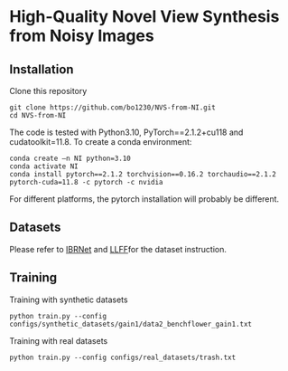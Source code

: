 # High-Quality Novel View Synthesis from Noisy Images

## Installation
Clone this repository
```
git clone https://github.com/bo1230/NVS-from-NI.git 
cd NVS-from-NI
```

The code is tested with Python3.10, PyTorch==2.1.2+cu118 and cudatoolkit=11.8. To create a conda environment:
```
conda create –n NI python=3.10
conda activate NI
conda install pytorch==2.1.2 torchvision==0.16.2 torchaudio==2.1.2 pytorch-cuda=11.8 -c pytorch -c nvidia
```
For different platforms, the pytorch installation will probably be different.

## Datasets
Please refer to [IBRNet](https://github.com/googleinterns/IBRNet) and [LLFF](https://github.com/Fyusion/LLFF)for the dataset instruction.



## Training
Training with synthetic datasets
```
python train.py --config configs/synthetic_datasets/gain1/data2_benchflower_gain1.txt
```
Training with real datasets
```
python train.py --config configs/real_datasets/trash.txt
```
 




